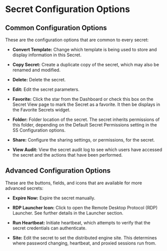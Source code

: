 [title]: # (Secret Configuration Options)
[tags]: # (XXX)
[priority]: # (20)

# Secret Configuration Options

## Common Configuration Options

These are the configuration options that are common to every secret:

- **Convert Template:** Change which template is being used to store and display information in this Secret.

- **Copy Secret:** Create a duplicate copy of the secret, which may also be renamed and modified.

- **Delete:** Delete the secret.

- **Edit:** Edit the secret parameters.

- **Favorite:** Click the star from the Dashboard or check this box on the Secret View page to mark the Secret as a favorite. It then be displays in the Favorite Secrets widget.

- **Folder:** Folder location of the secret. The secret inherits permissions of this folder, depending on the Default Secret Permissions setting in the SS Configuration options.

- **Share:** Configure the sharing settings, or permissions, for the secret.

- **View Audit:** View the secret audit log to see which users have accessed the secret and the actions that have been performed.

## Advanced Configuration Options

These are the buttons, fields, and icons that are available for more advanced secrets:

- **Expire Now:** Expire the secret manually.

- **RDP Launcher Icon:** Click to open the Remote Desktop Protocol (RDP) Launcher. See further details in the Launcher section.

- **Run Heartbeat:** Initiate heartbeat, which attempts to verify that the secret credentials can authenticate.

- **Site:** Edit the secret to set the distributed engine site. This determines where password changing, heartbeat, and proxied sessions run from.
